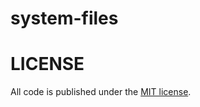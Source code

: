 # system-files

# LICENSE

All code is published under the [MIT license](https://github.com/cloxp/clj-system-files/blob/master/LICENSE).
